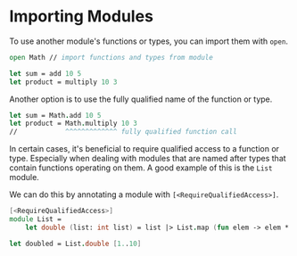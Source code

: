 # Importing Modules

To use another module's functions or types, you can import them with `open`.

```fsharp
open Math // import functions and types from module

let sum = add 10 5
let product = multiply 10 3
```

Another option is to use the fully qualified name of the function or type.

```fsharp
let sum = Math.add 10 5
let product = Math.multiply 10 3
//            ^^^^^^^^^^^^^ fully qualified function call

```

In certain cases, it's beneficial to require qualified access to a function or type.
Especially when dealing with modules that are named after types that contain functions operating on them.
A good example of this is the `List` module.

We can do this by annotating a module with `[<RequireQualifiedAccess>]`.

```fsharp
[<RequireQualifiedAccess>]
module List =
    let double (list: int list) = list |> List.map (fun elem -> elem * 2)

let doubled = List.double [1..10]
```